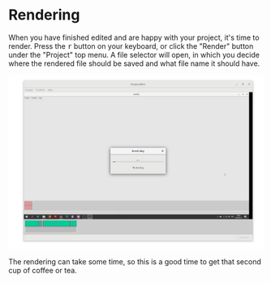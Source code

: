# Rendering

When you have finished edited and are happy with your project, it's time to
render. Press the <kbd>r</kbd> button on your keyboard, or click the "Render"
button under the "Project" top menu. A file selector will open, in which you
decide where the rendered file should be saved and what file name it should
have.

![Rendering in progress](rendering/rendering-dialog.png)

The rendering can take some time, so this is a good time to get that second
cup of coffee or tea.
